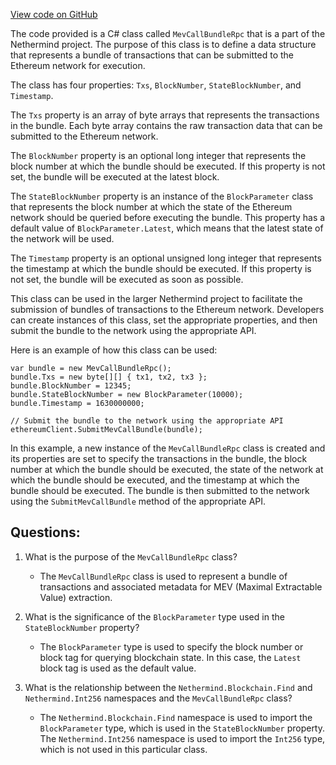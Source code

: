 [View code on GitHub](https://github.com/NethermindEth/nethermind/src/Nethermind/Nethermind.Mev/Data/MevCallBundleRpc.cs)

The code provided is a C# class called `MevCallBundleRpc` that is a part of the Nethermind project. The purpose of this class is to define a data structure that represents a bundle of transactions that can be submitted to the Ethereum network for execution. 

The class has four properties: `Txs`, `BlockNumber`, `StateBlockNumber`, and `Timestamp`. 

The `Txs` property is an array of byte arrays that represents the transactions in the bundle. Each byte array contains the raw transaction data that can be submitted to the Ethereum network. 

The `BlockNumber` property is an optional long integer that represents the block number at which the bundle should be executed. If this property is not set, the bundle will be executed at the latest block. 

The `StateBlockNumber` property is an instance of the `BlockParameter` class that represents the block number at which the state of the Ethereum network should be queried before executing the bundle. This property has a default value of `BlockParameter.Latest`, which means that the latest state of the network will be used. 

The `Timestamp` property is an optional unsigned long integer that represents the timestamp at which the bundle should be executed. If this property is not set, the bundle will be executed as soon as possible. 

This class can be used in the larger Nethermind project to facilitate the submission of bundles of transactions to the Ethereum network. Developers can create instances of this class, set the appropriate properties, and then submit the bundle to the network using the appropriate API. 

Here is an example of how this class can be used:

```
var bundle = new MevCallBundleRpc();
bundle.Txs = new byte[][] { tx1, tx2, tx3 };
bundle.BlockNumber = 12345;
bundle.StateBlockNumber = new BlockParameter(10000);
bundle.Timestamp = 1630000000;

// Submit the bundle to the network using the appropriate API
ethereumClient.SubmitMevCallBundle(bundle);
```

In this example, a new instance of the `MevCallBundleRpc` class is created and its properties are set to specify the transactions in the bundle, the block number at which the bundle should be executed, the state of the network at which the bundle should be executed, and the timestamp at which the bundle should be executed. The bundle is then submitted to the network using the `SubmitMevCallBundle` method of the appropriate API.
## Questions: 
 1. What is the purpose of the `MevCallBundleRpc` class?
    - The `MevCallBundleRpc` class is used to represent a bundle of transactions and associated metadata for MEV (Maximal Extractable Value) extraction.

2. What is the significance of the `BlockParameter` type used in the `StateBlockNumber` property?
    - The `BlockParameter` type is used to specify the block number or block tag for querying blockchain state. In this case, the `Latest` block tag is used as the default value.

3. What is the relationship between the `Nethermind.Blockchain.Find` and `Nethermind.Int256` namespaces and the `MevCallBundleRpc` class?
    - The `Nethermind.Blockchain.Find` namespace is used to import the `BlockParameter` type, which is used in the `StateBlockNumber` property. The `Nethermind.Int256` namespace is used to import the `Int256` type, which is not used in this particular class.